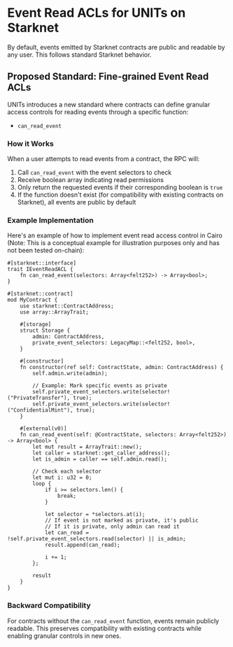 # Event Read ACLs for UNITs on Starknet

By default, events emitted by Starknet contracts are public and readable by any user.
This follows standard Starknet behavior.

## Proposed Standard: Fine-grained Event Read ACLs

UNITs introduces a new standard where contracts can define granular access controls for reading events through a specific function:

- `can_read_event`

### How it Works

When a user attempts to read events from a contract, the RPC will:

1. Call `can_read_event` with the event selectors to check
2. Receive boolean array indicating read permissions
3. Only return the requested events if their corresponding boolean is `true`
4. If the function doesn't exist (for compatibility with existing contracts on Starknet), all events are public by default

### Example Implementation

Here's an example of how to implement event read access control in Cairo (Note: This is a conceptual example for
illustration purposes only and has not been tested on-chain):

```cairo
#[starknet::interface]
trait IEventReadACL {
    fn can_read_event(selectors: Array<felt252>) -> Array<bool>;
}

#[starknet::contract]
mod MyContract {
    use starknet::ContractAddress;
    use array::ArrayTrait;

    #[storage]
    struct Storage {
        admin: ContractAddress,
        private_event_selectors: LegacyMap::<felt252, bool>,
    }

    #[constructor]
    fn constructor(ref self: ContractState, admin: ContractAddress) {
        self.admin.write(admin);

        // Example: Mark specific events as private
        self.private_event_selectors.write(selector!("PrivateTransfer"), true);
        self.private_event_selectors.write(selector!("ConfidentialMint"), true);
    }

    #[external(v0)]
    fn can_read_event(self: @ContractState, selectors: Array<felt252>) -> Array<bool> {
        let mut result = ArrayTrait::new();
        let caller = starknet::get_caller_address();
        let is_admin = caller == self.admin.read();

        // Check each selector
        let mut i: u32 = 0;
        loop {
            if i >= selectors.len() {
                break;
            }

            let selector = *selectors.at(i);
            // If event is not marked as private, it's public
            // If it is private, only admin can read it
            let can_read = !self.private_event_selectors.read(selector) || is_admin;
            result.append(can_read);

            i += 1;
        };

        result
    }
}
```

### Backward Compatibility

For contracts without the `can_read_event` function, events remain publicly readable.
This preserves compatibility with existing contracts while enabling granular controls in new ones.
